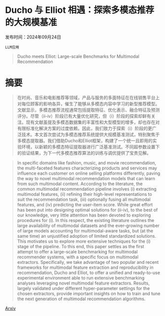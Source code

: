 # Ducho 与 Elliot 相遇：探索多模态推荐的大规模基准

发布时间：2024年09月24日

`LLM应用`

> Ducho meets Elliot: Large-scale Benchmarks for Multimodal Recommendation

# 摘要

> 在时尚、音乐和电影推荐等领域，产品与服务的多面特征在在线销售平台上对每位顾客的影响各异，催生了能够从多模态内容中学习的新型推荐模型。文献显示，多模态推荐流程通常包括提取特征、优化表示、融合特征及预测评分。尽管（ii-iv）阶段已有大量优化研究，但（i）阶段的探索却鲜有关注。现有文献虽提及多模态数据集的丰富性和大型模型的增多，却也存在对有限标准化解决方案的过度依赖。因此，我们致力于探索（i）阶段的更广泛技术。本文首次尝试为多模态推荐系统提供大规模基准测试，特别聚焦于多模态提取器。我们借助Ducho和Elliot框架，构建了一个统一且即用的实验环境，以新颖的多模态特征提取器进行广泛基准测试。不同超参数设置下的验证结果，为下一代多模态推荐算法的训练与调优提供了宝贵见解。

> In specific domains like fashion, music, and movie recommendation, the multi-faceted features characterizing products and services may influence each customer on online selling platforms differently, paving the way to novel multimodal recommendation models that can learn from such multimodal content. According to the literature, the common multimodal recommendation pipeline involves (i) extracting multimodal features, (ii) refining their high-level representations to suit the recommendation task, (iii) optionally fusing all multimodal features, and (iv) predicting the user-item score. While great effort has been put into designing optimal solutions for (ii-iv), to the best of our knowledge, very little attention has been devoted to exploring procedures for (i). In this respect, the existing literature outlines the large availability of multimodal datasets and the ever-growing number of large models accounting for multimodal-aware tasks, but (at the same time) an unjustified adoption of limited standardized solutions. This motivates us to explore more extensive techniques for the (i) stage of the pipeline. To this end, this paper settles as the first attempt to offer a large-scale benchmarking for multimodal recommender systems, with a specific focus on multimodal extractors. Specifically, we take advantage of two popular and recent frameworks for multimodal feature extraction and reproducibility in recommendation, Ducho and Elliot, to offer a unified and ready-to-use experimental environment able to run extensive benchmarking analyses leveraging novel multimodal feature extractors. Results, largely validated under different hyper-parameter settings for the chosen extractors, provide important insights on how to train and tune the next generation of multimodal recommendation algorithms.

[Arxiv](https://arxiv.org/abs/2409.15857)
